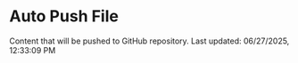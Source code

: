 # Auto Push File

Content that will be pushed to GitHub repository.
Last updated: 06/27/2025, 12:33:09 PM